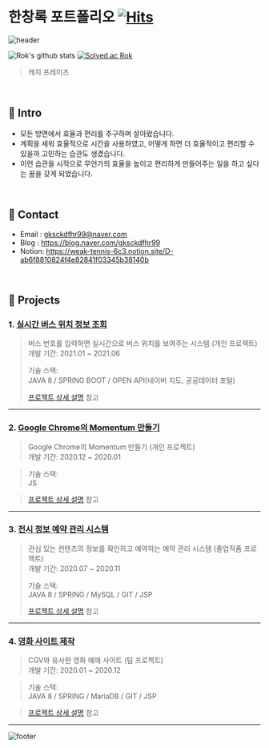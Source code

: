 # 한창록 포트폴리오 [![Hits](https://hits.seeyoufarm.com/api/count/incr/badge.svg?url=https%3A%2F%2Fgithub.com%2FAltudy%2Fchang-rok&count_bg=%2379C83D&title_bg=%23555555&icon=&icon_color=%23E7E7E7&title=hits&edge_flat=false)](https://hits.seeyoufarm.com) 

![header](https://capsule-render.vercel.app/api?type=wave&color=gradient&height=300&section=header&text=Rok's%20Github&fontSize=40)

![Rok's github stats](https://github-readme-stats.vercel.app/api?username=gksckdfhr98&show_icons=true)
[![Solved.ac Rok](http://mazassumnida.wtf/api/v2/generate_badge?boj=gksckdfhr99)](https://solved.ac/gksckdfhr99)

>캐치 프레이즈

</br>

## :pushpin: Intro
* 모든 방면에서 효율과 편리를 추구하며 살아왔습니다.
* 계획을 세워 효율적으로 시간을 사용하였고, 어떻게 하면 더 효율적이고 편리할 수 있을까 고민하는 습관도 생겼습니다.
* 이런 습관을 시작으로 무언가의 효율을 높이고 편리하게 만들어주는 일을 하고 싶다는 꿈을 갖게 되었습니다.

</br>

## :pushpin: Contact
- Email : gksckdfhr99@naver.com
- Blog  : https://blog.naver.com/gksckdfhr99
- Notion: https://weak-tennis-6c3.notion.site/D-ab6f8810824f4e82841f03345b38140b

</br>

## :pushpin: Projects
### 1. [실시간 버스 위치 정보 조회](https://github.com/Integerous/goQuality)
>버스 번호를 입력하면 실시간으로 버스 위치를 보여주는 시스템 (개인 프로젝트)  
>개발 기간: 2021.01 ~ 2021.06  
>  
>기술 스택:  
>JAVA 8 / SPRING BOOT / OPEN API(네이버 지도, 공공데이터 포털)  
>  
>[프로젝트 상세 설명]() 참고

---

### 2. [Google Chrome의 Momentum 만들기](https://github.com/Altudy/chang-rok/tree/master/Project/pjt_vanillaJS_chrome_app)
>Google Chrome의 Momentum 만들기  (개인 프로젝트)  
>개발 기간: 2020.12 ~ 2020.01

>  
>기술 스택:  
>JS

>  
>[프로젝트 상세 설명](https://github.com/Altudy/chang-rok/tree/master/Project/pjt_vanillaJS_chrome_app) 참고

---

### 3. [전시 정보 예약 관리 시스템]()
>관심 있는 컨텐츠의 정보를 확인하고 예약하는 예약 관리 시스템  (졸업작품 프로젝트)  
>개발 기간: 2020.07 ~ 2020.11  
>  
>기술 스택:  
>JAVA 8 / SPRING / MySQL / GIT / JSP  
>  
>[프로젝트 상세 설명]() 참고

---

### 4. [영화 사이트 제작]()
>CGV와 유사한 영화 예매 사이트  (팀 프로젝트)  
>개발 기간: 2020.01 ~ 2020.12

>  
>기술 스택:  
>JAVA 8 / SPRING / MariaDB / GIT / JSP

>  
>[프로젝트 상세 설명]() 참고

---

  
![footer](https://capsule-render.vercel.app/api?type=wave&color=gradient&height=150&section=footer)
